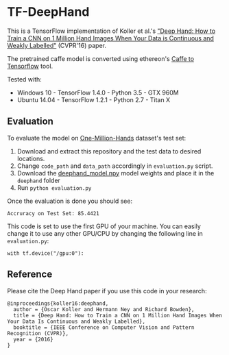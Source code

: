 # TF-DeepHand

This is a TensorFlow implementation of Koller et al.'s ["Deep Hand: How to Train a CNN on 1 Million Hand Images When Your Data is Continuous and Weakly Labelled"](http://www-i6.informatik.rwth-aachen.de/~koller/1miohands/) (CVPR'16) paper.

The pretrained caffe model is converted using ethereon's [Caffe to Tensorflow](https://github.com/ethereon/caffe-tensorflow) tool.

Tested with:

* Windows 10   - TensorFlow 1.4.0 - Python 3.5 - GTX 960M
* Ubuntu 14.04 - TensorFlow 1.2.1 - Python 2.7 - Titan X
## Evaluation
To evaluate the model on [One-Million-Hands](https://www-i6.informatik.rwth-aachen.de/~koller/1miohands-data/) dataset's test set:

1. Download and extract this repository and the test data to desired locations.
2. Change `code_path`  and `data_path` accordingly in `evaluation.py` script.
3. Download the [deephand_model.npy](http://cihancamgoz.com/files/tf-deephand/deephand_model.npy) model weights and place it in the `deephand` folder
4. Run `python evaluation.py`

Once the evaluation is done you should see:

    Accruracy on Test Set: 85.4421

This code is set to use the first GPU of your machine. You can easily change it to use any other GPU/CPU by changing the following line in `evaluation.py`:

    with tf.device("/gpu:0"):

## Reference
Please cite the Deep Hand paper if you use this code in your research:

    @inproceedings{koller16:deephand,
      author = {Oscar Koller and Hermann Ney and Richard Bowden},
      title = {Deep Hand: How to Train a CNN on 1 Million Hand Images When Your Data Is Continuous and Weakly Labelled},
      booktitle = {IEEE Conference on Computer Vision and Pattern Recognition (CVPR)},
      year = {2016}
    }
